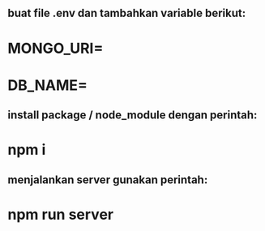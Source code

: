 ## buat file .env dan tambahkan variable berikut:
# MONGO_URI=
# DB_NAME=

## install package / node_module dengan perintah:
# npm i

## menjalankan server gunakan perintah:
# npm run server
